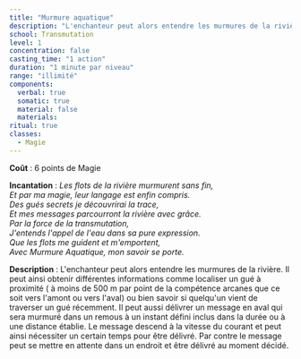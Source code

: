 ```yaml
---
title: "Murmure aquatique"
description: "L'enchanteur peut alors entendre les murmures de la rivière"
school: Transmutation
level: 1
concentration: false
casting_time: "1 action"
duration: "1 minute par niveau"
range: "illimité"
components:
  verbal: true
  somatic: true
  material: false
  materials:
ritual: true
classes:
  - Magie
---
```

**Coût** : 6 points de Magie  

**Incantation** : *Les flots de la rivière murmurent sans fin,*   
*Et par ma magie, leur langage est enfin compris.*    
*Des gués secrets je découvrirai la trace,*   
*Et mes messages parcourront la rivière avec grâce.*   
*Par la force de la transmutation,*   
*J'entends l'appel de l'eau dans sa pure expression.*   
*Que les flots me guident et m'emportent,*    
*Avec Murmure Aquatique, mon savoir se porte.*    

**Description** : L'enchanteur peut alors entendre les murmures de la rivière. Il peut ainsi obtenir différentes informations comme localiser un gué à proximité ( à moins de 500 m par point de la compétence arcanes que ce soit vers l'amont ou vers l'aval) ou bien savoir si quelqu'un vient de traverser un gué récemment. Il peut aussi délivrer un message en aval qui sera murmuré dans un remous à un instant défini inclus dans la durée ou à une distance établie. Le message descend à la vitesse du courant et peut ainsi nécessiter un certain temps pour être délivré. Par contre le message peut se mettre en attente dans un endroit et être délivré au moment décidé.  

